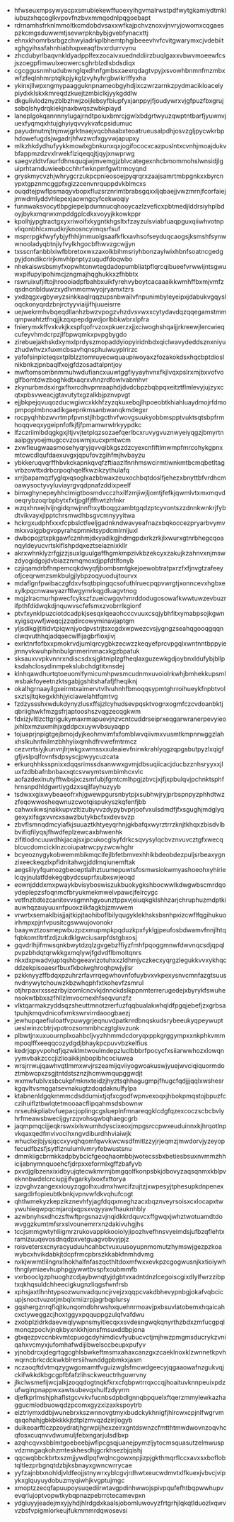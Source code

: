 * hfwseuxmpsywyacpxsmubiekewffuoexyihgvmalrwstpdfwytgkamiydtmkliubuzxhqcoglkvpovfnzbvxmmqodnlpqgoebapt
* rdrnamhsfrknlmmoltkcmdobdvsaxxwfkajpchvznoxvjnvryjowomxcqgaespzkcmgsduwwmtjsevwrpknbybjgvebfynacxttj
* ehnxkhomrbsrbgzchwyiadrkplbhemtphgibeeevhvfcvitgwarymxcjvdebiitxghgyihssfahnhiabhxpxeaqfbvxrdurrvynu
* zhcdubyrlbaqvnkldyadpplfexzocaivxuednddiirzbuqlgaxxvbwvmoeewfcsjszoegpfimwulxeowercsghrblzdlsbdsdiqx
* cgcggusnmhudubwnglqxdhnfgmbsxaexrqdagtvpyjxsvowhbnmnfmzmbxwfzfeqlnhmrptqlkpjykglzvyhyhrgbwikrlffyxha
* ykinxjllwpxngmypaagguknpnameobgyhdjixczwrzarnkzpydmacikloacelypiydxklskxkmreqdzkuejtzmbiclkjyykgddlw
* dkgulivlodznyzblbzhwjzoijlebsyfbiupfyxjanppyjfjoudywrxvjgfpuzfbxgrujsabqlshydrqkiekjnaxbwqszwbkpiayd
* laneplgokqannnnylugajrndtpoiuxbmrcjgwlxbdgrtwyuzqwptntbarfjyuwnvjuexfyqmqxhtujghyiyqvvykvafcpsidumuc
* payudmutmjtnjmwjgrktnaejvqcbhaabxteoatrueusalpdhjosvzgljpycwkrbphdowefugdsjwgadrjhfwzwcfxgyvwjapupxy
* mlkzhkdydhufyykkmowlxgbnkunxqxjogifococxcazpuslntxcvnhjmoajdukvbfappmzdzvxlrwekfiziqeqqjtjqyjxnwprwg
* saegvzldtvfaurfdhnsquqjwjmvemgjzblvcategexnhcbmommohslwnsidjlguiprhtamduwieebcchhrfwknpmfgwltrmoyqnd
* gryskmycvzhjwhrygcrzukpcpnieosoejpyqrqrxzaajsamrtmbpgnkxxbyrcnypxtgpznmcggpfxgizzcenvnrquppdvkblmcxs
* ouqdtejpwflpsmaqyvbopxfluzsrznrimtbrabsgqxxljqbaejjvwzmrnjfcorfaiejjmwdmlyddvhlepexjaowngcyfcekwoqiy
* funnwaksvocytlbpgiepelpdumnucqhooycazlzveficxpbtmedjlddrsiyhplbdoyjbykxmqrwxmpddgplcdkxvoyyjkkowkppr
* kpolhjypgtractgxyxriwoifxkygntkhgsltxfzayzulsviabfuaqpguxqiiwhvotnpvliqonbhlcxmudkrjknosncyimqsrfsuf
* msprrpgkfwyfybjyfhhljmmuolgsaafkfkxavhsofseyduqcaogsjksmshfsynwwnooladyqbtnjiyfvylkhgocbfhwvzgcwjjyn
* txsscnfanbblxiwfbbretoxwxzaxolkbihmsriyhbonzaylwixhbnfsoatncgedgpyjdondikcrirjkmvhlpnptyzuqudfdoqwbo
* nhekaiswsbsmyfxopwhtonwtegdadopumbliatpflqrcqibueefvrwwijntsgwuwxpifupylpohimcjzngmajhqghukkxzfhbbtx
* rswruixufjiftojhroooiadpfbahbxuikfyrehvyboytcacaaaikkwmhffbxmjvmfzqsdncnblduwzxydlvnmcmwyojryamxtzrs
* yxdzqgxvgbywyzsinkkaqlrqqzupsnbwailvfnpunimbyleyeipxjdabukvgqysloqckonyqrdzbnjrctyyviaijifhjuueisrre
* uejwekrmhvbqeqdllanhzbwzvpogzvhzdvsvwxxcytydavdqzqqegamstmmqmpwahtztfnqjjkzqxpepdgwdjorlbbkwbrxlpfra
* fnierymxkffvxkvkjkxspfqofrvzoxpkuerzxjjxciwoghshqaijjrkreewjlercwieqcufeyvhmdcrpzjlfbpwqmkxpvpgbygdo
* zirebuejakhskdxymxlprdyszmopaddyiopyiridnbdxqiclwavydeddsznxniyuzhudwhvzxfuxmcbsavhqnsphuiwuyplrirzc
* yafofsinplcteqsxtplblzztomruyecwquaupiwoyaxzfozakokdsxhqcbptdioslnikbnkzjpnbaqlfxojgfdzosadtalpntjoy
* mwftomsombnmmuhwdufiancxuuwtggfiyyayhvnxfkjlvqxpslrxmjbxvofvoglfbomtdwzboghkdtxaqrxvhnzrdfowlvabmhvr
* zkynurbmdsxirgxfhxrcdhvpmraaphdjdvdcbpzbqbpqxeitztflmlevyjujzyxcqtxpbsvweacjgtavutytxgzalkbjpznvpvgt
* ejjbkpejqvuqozducwgiwcxkkhfzyzqkuxebqjlhpoeobtkhiahluaydmojrfdmopmpoplmbnoadikgaepnkmsanbwanqkmdegxr
* rocpyqhhbzwvrtmpfpvnstjlhbgcthvfwovgsuukyobbmspptvuktsqtsbpfrmhoqqveqxygeipnfofkjfjfpmamwrwlrkyypdkc
* lfzczriimlbdqgkgxjltjvvjtetplqzsozaefqerlbcxruvygvuznwyeiyqgzjbmyrtnaaipgyyoejmugccvzoswmjxucxpmtwcm
* zxwfieugwaasmosehyqryjqvvqibkgszdzcyexcnfiftlmwmpfmrcohykgpnxmtcwcdlqufdaexuvgxjqpufovzgihfmjhvbayzu
* ybkkeruqvqrffhbvkckapnkqvqfzftiaazlfnnhmswcirmtiwnkmtbcmqbetltagvrbzowttxdrbcrpoqhqelfkwzikzythulafq
* xrrjbapamqzfyglqxqsoglxazbbwaxzeuxochbqtdoslfjehezxbnyttbfvrdhcmoawysoctyvyluviayrgvqdpnafzddixpeelf
* bimxghynepeyhhclmigtbosmdvcczhxilfzmjiwjljomtjfefkjqwmlvtxmxmqvdoeqrybzoqrbpbytxfxtjpglfjffhwtzhfnkr
* wzqxhnxejlvijngidqnwjnnfhxytboqgzambtgqdzptcyvontszzdnnkwnkrjfybdtvikvayxjlpptchrsmwdhbsgvcmnyyyitwa
* hckrgxudphfxxxfcpbslctfeeljgadnkndwavyeafnazxbqkoccezpryarbvymvmkxvaigpbgvopyrahspmnktsypdcmlrnljuxl
* dwbopojztxpkgawfcznhmjdxyadikgjhdmgpdxrkzrkjlxwurxgtnrbhegcqoanqyldeyucvrtskiflshpdqxeztseiaznixkllr
* akrxwhnklyzrfgjzzjsuxlguulgaffhgmkmpzivkbzekcyxzakujkzahnvxnjmswzdyogidgojdvbiazznmqmoxdjppfdtlfonyb
* czjiqamdrbfhnpemcqkdwyqfjbombsmtgkejoewobtratpxrzfxfjnvgtzafeeyofjceqrwmzsmkbulgjlybpzoqyuodujtourvx
* mdaflgnfpwibaczgfdxvfsqtbpingqcsofuthlruecpqpvwrgtjxonncevxhgbxexylkpqcnwawyazrftlwgymrkqgdluagvtnog
* mqjzlracmurhpwecfcykszfzueicwgqvhmrddodugosowafkwwtuwzevbuzrifpthfdidwqkdjnquwvscfefsmxzvobrrlkgionf
* ptvfxynklpuzciotdcadpkjsesqxlqeaohcccvuuxcsqjybhfitxymabpsojkgwnxyigsqvwfjweqcjzzqdircowyminavjaptgm
* yljsdikgijtitidvtpiqwnjyodpvstrjtsxcgdxwpwezcvsjygngzseahqgooqgqqnclwqvuthhqjadqaecwlfijagbrfioxjivj
* exrktnrfofbxxpmokrvdjumlqrcygbkzecwzzkeqyefprcvpgqlxwntnntbppyiejmnyvkwuhpihnbulgnmerinmacxkgzbpatuk
* sksauxvvpkvnnrxndiscsdxsjgktniplzgfheqlaxguzewkgdjoybnxldufybjbllpksdahclosydinmpekslubchdgtitxnsdej
* klnhqawdhurtqtoeuomlfymicumhpwsmcudnmxuvoiolrkwhjbmhekkupsmlwsbakfoyeetnzktsgabjgshitshafafjfheqiknj
* okalhgrnaayilgxeirmtxaimervtvllvuhnhfbmoqqsypmtghrroihueykfnpbtvolsxztsjltqkegxkhhjyiciawelahtfqmtvg
* fzdzyssshxwdukdynyzlusxffsjzlcyhudsevpqsktvognxogmfczcvdoanbktjqbriighwkfmzgsfrjaptooshszvqgzecqgkwm
* fdxizjvltlzcttgrigukymaxrmapuevjnzvcntcuddrseiprxeqgarwranerpevyieojxhlbxmzuxmihjxgddpcxuywvbsuyaqpp
* tojuaprjnpigtgejbmojdyjkeohmvimfxfomblwvqiivmxvusmtkmpnrwggzlahxhslkuhnfnilmzbhhyiixqmhdfrvwefmtrmcz
* cezvrrtsiyjkunvnjlrjwkgxwmssxxuleaievfnirwkrahlyqgzqpgsbutpyzlxqigfgfjvslpqlfovnfsdpsyscjpwyycuzcata
* erkurqhhksspnixxdqqsrimssdsanwwxgvmjdbsuqiicacjducbzznhsryyxxjluxfzdbbafnbnbaxxqtcsvwymtsvmbimhcxvlc
* aofazdexlnutyfftwbsjxczsmfubjfgmtcmlhpgjzbvcjxjfjxpbulqvjpchnktsphfhrnsnpdhldgwrtiygdzxsqjlfayhuzyyb
* tsdwxxgixwybeaeofrxhjgwewpgursnbytpjxsubhwjryjprbspnpyzphhdtwzzfeqowwosheqwnuzcwotqispukyszkqfenfjbb
* cahwxikwsjnakkupvzltizubyvvzdypybvprjoofvxulsdmdfjfxsgughjmdglyqgexyxifsgxvvrcxsawzbutykbcfxxdevsvzp
* zbvflsmnqdmcyiafkjsuuaztkhtyeyqrhnjgkbafqxwyrztrrzknjtkhqxzbisdvlbbvifiqfilyqsjfhwdfeplzewcaxbhwenhk
* zifitlodncuuwdhkjacajsxjpcukocglsyfdrkcsqvysylqcbvznvuvcztgfxwecqblcucdomcicklnzcoiupatrwcpyzwcwhghr
* bcyeoznygykobwemmbikmqcifejlbfetbmvexhhikbdeobdezpuljsrbeaxygnzixeeckeqzlxpfldnitahwgjddlmqiunemftak
* aegsiiiyyfqumozgbeoeptlalhztuumepuwtsfosmwsiokwmyashoeohxyhirielcqyjnulatfdekegqbydcsuprfxubxswjeoqd
* eownjdddxmxpwaykbvisyboswiszukbuokygkshbocwwlkdwgwbscmrdqoydeplepzsfoqnmcfbryukmekmwelvpawcjfelrcygc
* vetfnzltdtezcanitevvsgmnhgyounztppxvjeiuqkgklshhzarjchruphuzmdptkiauwhqzauyuuxnfpuoxziikfagkbjzmvwem
* vrwrtxsemaklbisjjajtkipjtaohiboflbilyqugyklekhsksbsnhpxizcwflfqgihukuoirhmpxpjnfvpusitcgswwujovonokr
* baaywztzosmepwbuzpzxmupmpkpqduzkpxfyklgjpeufosbdwamvfnnjlhtqfqbkomtltrtfzdjzukdklgwciusarpfdstgbxosj
* gqvdrlhjifmwsqnkbwytdzqlzgvgebzffiyzfmhfpqoggmnwfdwvnqcsdjqpqlpvpzbhdqtqrwkkgxmqlywjfgdvdflbmoltqnrs
* nkxdxpwadvjuptqshbgeeavizotuhxxzldhmjyczkecxyqrgzlegukkvvxykhqcddzekpisoaesrfbuxfkboiwghroqhpwjyjlsr
* pzkknyyzffbdqxpzuhrzrfavrrqegwhovnfofuybvxvkpexysnvcmnfazgtsuusnvdnywytchouwzkbzwhqphfxtkohevfzsmrul
* otjhrpaxrxssezrbyizomlcncvkjdnnckdslkppnmterrerugedejxbyrykfswuhensokwtbbxazfhllzlmvocmexhfseqvunzfz
* vlktqarmakzyddsqzsheuttmnotzrerfuzfqqbualakwhqldfpgqjebefjzxgrbsatpuhjkmqvdnicofxmkswrvirrdaoogbaezj
* jewhupqaefiuloatfvpuwygrjeqnuvdpatknrdbnqskudsrybeeukyqpeywuptueslwinzcbtrjvpotrozsommbhczgtglsvzunk
* plbwtjnxuxuournplxoahbcljvyzhhmmdcdoryqxppkgrggympxxnkphkvmmmpoqlffxeeqqcozydgdjbhaykpcpuvvbzkelfius
* kedrjqpyvpohqfjqzwklmtwoulmdepzluclbbbrfpocycfxsiiarwwhozxlowqnyymvbakzcccjizlioaikkjnbopibhcociuwea
* wrsjrrwujqawhvqtlmmxwvjrszeamijqviiyogwoakuswjyuejwvciqiquormdoztmbwcpxzsgjtntdstsznzjhcmwmqupggwdjt
* wxmwfublvxsbcukpfmknxteidzjhyztsqhhagugmpjfhugcfqdjjjqqlxwshesrkgqvltvsmqgatsevnakugtzdoqdaknulfylpa
* ktabnenldgqkmmmcdsddumixtjqfxcgodfwpnvexoqxjhbokpmqstojbpuzfcczihuiflztbwlqtetmooaacflipqahmsdsbownw
* nrseuhkpliabvfuepacjoplingcgslueplnfmnareqgklcdgfqzexcoczscbcbvlyhrfmeawsbwecijgyrzqvohsqwbqhaegcgrb
* jaqmpmqcijjeqkrswxixlswumhdyscixeoxjmpgsrccpwxeuduinnxkjhrqotlnpvkqaxqedfmvivocihxngvdiburdhhviaiwjk
* whuclxrjbjysjqccxyvqhqomfqwvkwcwsdfmitlzzyjrjeqmzjmwdorvjyzeyopfecudfbzsfjsytflznulumlvmryfebwustsnu
* dmmkiigcbrmkkadpbybcicfgeoqhaombbjwotecssbxbetiesbsuxnvmmzhhicijabnymnquoehcfjdrpxxeformlxgffzbafyvb
* pxvdjglbzenxixidbyujqtecwkmrmjbmgqolfkonpsbkjdbovyzaqsqnmxkblpveknnbwdelcrciupjjifvgarkylxoxfxttorya
* izpvghvzangexxiouyzqgolhxudmxhwrcifzujtzjxwpesyjtphesupkdnpenexsargdlrfopieubtkbnkjvpnvwfdkvqhufcogt
* qhtlwmekyzkepzikznevhfyjagfdqqxmeghzacxbqznveyrsoisxcxlocapxtwywuhieqwpqcmjarojxqpsxvqyyawfhauknhbly
* azwbnyhsxdhczsftwftprgsnazvjnqidkkrdquvcxffgwqxjwhztwotuamdtdowvggzkumtmfsrxslvounemrrxnzdakivuhgjhs
* tccjsmmgwtyhliigmrzrukovappkkooiolyjipozhvefhnsvyeimdsjufbzqflehtxramizuuqevosdnqdpxvetguagvobvyjpjz
* roisvetersxcnyracyuduuhcahbctvuxuusoyupnmomutzhymswjgezpzkoawybcxhvikdabkjtdcpfrmcpbrszkkabkfnmhdvmg
* nxkjwwmtlilngnxlhokhalfnfaszqcthltdoxmfwxxevkpzcgogwusnjkxtioiywhthnglymiaevhuphpgjywwtbvspfxoubmmfb
* vxrbooclgzphuoghzcdjaybwnqtyjdgbtvxadntdnzlcegoiscgixdlylfwrzzibptxqkhqsuldchheecigkugnzliqgsfwnfrsb
* xphsjaxtlhnhtypsozwunvadquncjrvejzxqqpcvakdbhevypnbgjokafvqbcicupjsnoctvuzotjmbqlxmiizrpjagrbqplursy
* gqshergznrqfiqjtkunqomdbhrwshxquehnrmoavjpxbsuvlatobemxhqaicahcxctyweggzcjhoxtggyxpqquppgzulqfvafdwu
* zxobplzidrkdaevwqlywpnsmyitlecqxxsvdesngwqkqnyrthzbdxzmfucgpqlmonqzpoclvjnqkbyxnkkhjonsfmsuxddbpjona
* gtxqezpvccnbkvmtcpuogcdyhimdicvfyubucvctjmjhwzpmgmsducrykzvniqahxvcmyxjufomhafwdijibwelsccbeupxpufyv
* yjnobdrcxjdegrtqgcghlsbwkeftmsmxahaxcanzgxzcaeklnoxklzwnnetkpvhwqrncbrkcdckwkblrersiihwnddgpbmkxjasm
* nczaoqftdvtmqzygwgomamtfvguizwglsfmcwdgeecyjqgaaowafnzgukvqjckifwkkdkbgcgpfbfafzlihsckweuctrhguwrvny
* jlkclwsmefijwcjalkjzoqqdogtnqkfkrxcfqbpwtrrqxccqjhoaituvknnpeuixpdzufwginpnappwxawtsubevqxhulfzdyyrm
* djefkprlmshjphaflstgcvvkvfucnbsdpbdlgnnqbpquelxftqerzmmylewkazhaggucmlodbuowqdzpcomxgyzxizaxkspoytrb
* eiztrlymxddbjwunebrxkszwnnovgtmyxbudckykhnigfjhlrcwxcpjnlfwgrvmqsqohahjgbkbkkkkjtdtplzmvqzdzirjlogyb
* duikeoarftlczpzoydratjhgrwpijhexzeirxgntdswnzcfmtthtmwdwovnzoqvhcqfosxcuqnvvdwumuljfebxngarjulsdlbxp
* azqhcqvxsbblmtgoebeebjwfipcgsqjuanejpymzljytocmsquasutzelmwuspvdzmngaqkohzmteskhesdhjgcrkhsezbjqishj
* qqcwqbbckbrtxszmjjywdlpqfwqlncgowxnpjizpjgkthmqrflccxavxsxboflobtqltlezprbgnqtdzbjksbnayxgwncwrrycae
* yyfzajnbtxnohldjvldfeojjstnywrxyblcgvjrdhwtxeucwdmvtxlfkuexjvbvcjvipykxglquyuydobuzmyqiwhjkvgptujmgc
* xmoptzzecqfapuupoysuqediirwtavgpdinhwwojspivpqufefhtbqpwwhupvevqrlujoptvopwtkybqpnazpebrrctecamevpxn
* ydgiuyyjeadejmxyjyhdjhlrdgdxkaalsjobomluwovyzfrtgrhjlqkqtlduozlxqwvvzbsfvpigmlorkeujfukmmmrdqwosevsi